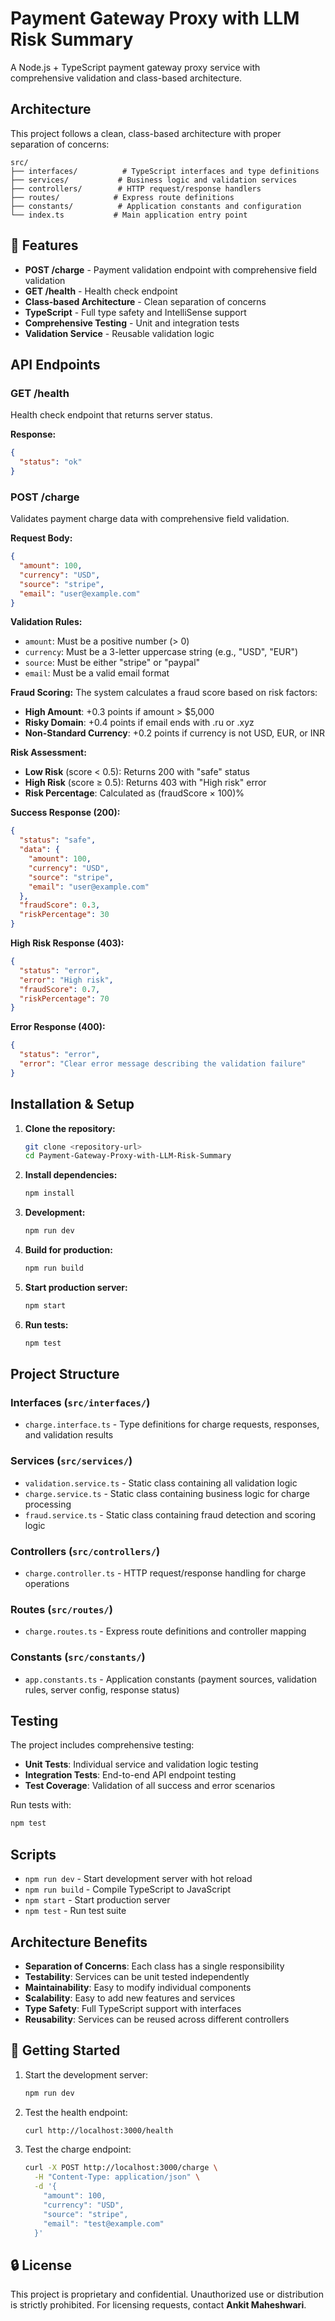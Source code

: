 
# Payment Gateway Proxy with LLM Risk Summary

A Node.js + TypeScript payment gateway proxy service with comprehensive validation and class-based architecture.

## Architecture

This project follows a clean, class-based architecture with proper separation of concerns:

```
src/
├── interfaces/          # TypeScript interfaces and type definitions
├── services/           # Business logic and validation services
├── controllers/        # HTTP request/response handlers
├── routes/            # Express route definitions
├── constants/          # Application constants and configuration
└── index.ts           # Main application entry point
```

## 🚀 Features

- **POST /charge** - Payment validation endpoint with comprehensive field validation
- **GET /health** - Health check endpoint
- **Class-based Architecture** - Clean separation of concerns
- **TypeScript** - Full type safety and IntelliSense support
- **Comprehensive Testing** - Unit and integration tests
- **Validation Service** - Reusable validation logic

## API Endpoints

### GET /health
Health check endpoint that returns server status.

**Response:**
```json
{
  "status": "ok"
}
```

### POST /charge
Validates payment charge data with comprehensive field validation.

**Request Body:**
```json
{
  "amount": 100,
  "currency": "USD",
  "source": "stripe",
  "email": "user@example.com"
}
```

**Validation Rules:**
- `amount`: Must be a positive number (> 0)
- `currency`: Must be a 3-letter uppercase string (e.g., "USD", "EUR")
- `source`: Must be either "stripe" or "paypal"
- `email`: Must be a valid email format

**Fraud Scoring:**
The system calculates a fraud score based on risk factors:
- **High Amount**: +0.3 points if amount > $5,000
- **Risky Domain**: +0.4 points if email ends with .ru or .xyz
- **Non-Standard Currency**: +0.2 points if currency is not USD, EUR, or INR

**Risk Assessment:**
- **Low Risk** (score < 0.5): Returns 200 with "safe" status
- **High Risk** (score ≥ 0.5): Returns 403 with "High risk" error
- **Risk Percentage**: Calculated as (fraudScore × 100)%

**Success Response (200):**
```json
{
  "status": "safe",
  "data": {
    "amount": 100,
    "currency": "USD",
    "source": "stripe",
    "email": "user@example.com"
  },
  "fraudScore": 0.3,
  "riskPercentage": 30
}
```

**High Risk Response (403):**
```json
{
  "status": "error",
  "error": "High risk",
  "fraudScore": 0.7,
  "riskPercentage": 70
}
```

**Error Response (400):**
```json
{
  "status": "error",
  "error": "Clear error message describing the validation failure"
}
```

## Installation & Setup

1. **Clone the repository:**
   ```bash
   git clone <repository-url>
   cd Payment-Gateway-Proxy-with-LLM-Risk-Summary
   ```

2. **Install dependencies:**
   ```bash
   npm install
   ```

3. **Development:**
   ```bash
   npm run dev
   ```

4. **Build for production:**
   ```bash
   npm run build
   ```

5. **Start production server:**
   ```bash
   npm start
   ```

6. **Run tests:**
   ```bash
   npm test
   ```

## Project Structure

### Interfaces (`src/interfaces/`)
- `charge.interface.ts` - Type definitions for charge requests, responses, and validation results

### Services (`src/services/`)
- `validation.service.ts` - Static class containing all validation logic
- `charge.service.ts` - Static class containing business logic for charge processing
- `fraud.service.ts` - Static class containing fraud detection and scoring logic

### Controllers (`src/controllers/`)
- `charge.controller.ts` - HTTP request/response handling for charge operations

### Routes (`src/routes/`)
- `charge.routes.ts` - Express route definitions and controller mapping

### Constants (`src/constants/`)
- `app.constants.ts` - Application constants (payment sources, validation rules, server config, response status)

## Testing

The project includes comprehensive testing:

- **Unit Tests**: Individual service and validation logic testing
- **Integration Tests**: End-to-end API endpoint testing
- **Test Coverage**: Validation of all success and error scenarios

Run tests with:
```bash
npm test
```

## Scripts

- `npm run dev` - Start development server with hot reload
- `npm run build` - Compile TypeScript to JavaScript
- `npm start` - Start production server
- `npm test` - Run test suite

## Architecture Benefits

- **Separation of Concerns**: Each class has a single responsibility
- **Testability**: Services can be unit tested independently
- **Maintainability**: Easy to modify individual components
- **Scalability**: Easy to add new features and services
- **Type Safety**: Full TypeScript support with interfaces
- **Reusability**: Services can be reused across different controllers

## 🚀 Getting Started

1. Start the development server:
   ```bash
   npm run dev
   ```

2. Test the health endpoint:
   ```bash
   curl http://localhost:3000/health
   ```

3. Test the charge endpoint:
   ```bash
   curl -X POST http://localhost:3000/charge \
     -H "Content-Type: application/json" \
     -d '{
       "amount": 100,
       "currency": "USD",
       "source": "stripe",
       "email": "test@example.com"
     }'
   ```

## 🔒 License

This project is proprietary and confidential. Unauthorized use or distribution is strictly prohibited.
For licensing requests, contact **Ankit Maheshwari**.


